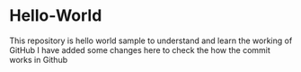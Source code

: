 # Hello-World
This repository is hello world sample to understand and learn the working of GitHub
I have added some changes here to check the how the commit works in Github
